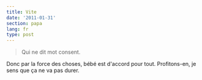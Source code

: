 ```yaml
---
title: Vite
date: '2011-01-31'
section: papa
lang: fr
type: post
---
```


> Qui ne dit mot consent.

Donc par la force des choses, bébé est d'accord pour tout. Profitons-en, je sens que ça ne va pas durer.
